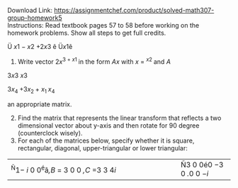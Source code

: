 Download Link: https://assignmentchef.com/product/solved-math307-group-homework5
<br>
Instructions: Read textbook pages 57 to 58 before working on the homework problems. Show all steps to get full credits.

Ü <em>x</em>1 − <em>x</em>2 +2<em>x</em>3 ê                                                            Ü<em>x</em>1ê

<ol>

 <li>Write vector 2<em>x</em><sup>3 </sup><sup>+ <em>x</em></sup><sup>1            </sup>in the form <em>Ax </em>with <em>x </em>=   <em><sup>x</sup></em><sup>2           </sup>and <em>A</em></li>

</ol>

3<em>x</em>3                                                                                                   <em>x</em>3

3<em>x</em><sub>4 </sub>+3<em>x</em><sub>2 </sub>+ <em>x</em><sub>1                                                                                       </sub><em>x</em><sub>4</sub>

an appropriate matrix.

<ol start="2">

 <li>Find the matrix that represents the linear transform that reflects a two dimensional vector about y-axis and then rotate for 90 degree (counterclock wisely).</li>

 <li>For each of the matrices below, specify whether it is square, rectangular, diagonal, upper-triangular or lower triangular:</li>

</ol>

<table width="602">

 <tbody>

  <tr>

   <td width="474"><sup>Ñ</sup>1− <em>i </em>0 0<sup>é</sup>ã<em>,B </em>=            3                   0 0 <em>,C </em>=3        3 4<em>i</em></td>

   <td width="129">Ñ3 0 0é0 −3 0           <em>.</em>0 0 −<em>i</em></td>

  </tr>

 </tbody>

</table>


